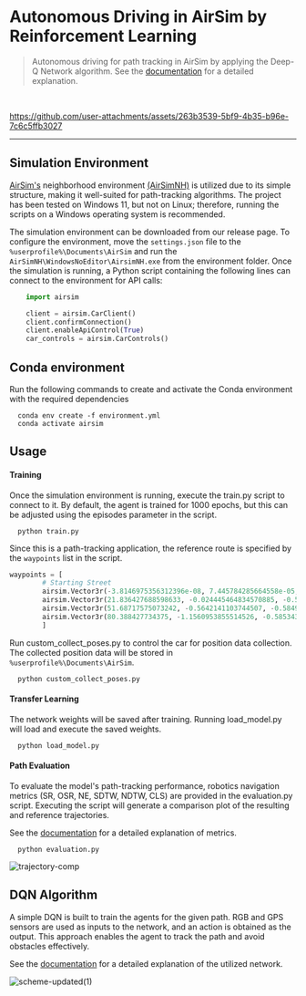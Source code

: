 # Autonomous Driving in AirSim by Reinforcement Learning

> Autonomous driving for path tracking in AirSim by applying the Deep-Q Network algorithm. See the [documentation](https://github.com/BashMocha/Reinforcement-Learning-in-AirSim/blob/master/docs/Reinforcement_Learning_on_Autonomous_Vehicles.pdf) for a detailed explanation.
<br>

https://github.com/user-attachments/assets/263b3539-5bf9-4b35-b96e-7c6c5ffb3027

---

## Simulation Environment
[AirSim's](https://github.com/microsoft/AirSim/) neighborhood environment [(AirSimNH)](https://github.com/microsoft/AirSim/releases/tag/v1.8.1-windows) is utilized due to its simple structure, making it well-suited for path-tracking algorithms. The project has been tested on Windows 11, but not on Linux; therefore, running the scripts on a Windows operating system is recommended.

The simulation environment can be downloaded from our release page. To configure the environment, move the `settings.json` file to the `%userprofile%\Documents\AirSim` and run the `AirSimNH\WindowsNoEditor\AirsimNH.exe` from the environment folder. Once the simulation is running, a Python script containing the following lines can connect to the environment for API calls:

```python
    import airsim

    client = airsim.CarClient()
    client.confirmConnection()     
    client.enableApiControl(True)  
    car_controls = airsim.CarControls()
```

## Conda environment
Run the following commands to create and activate the Conda environment with the required dependencies
```
  conda env create -f environment.yml
  conda activate airsim
```

## Usage

#### Training
Once the simulation environment is running, execute the train.py script to connect to it. By default, the agent is trained for 1000 epochs, but this can be adjusted using the episodes parameter in the script.
```
  python train.py
```

Since this is a path-tracking application, the reference route is specified by the `waypoints` list in the script.
```python
waypoints = [
        # Starting Street
        airsim.Vector3r(-3.8146975356312396e-08, 7.445784285664558e-05, -0.5857376456260681),  # Starting point
        airsim.Vector3r(21.836427688598633, -0.024445464834570885, -0.5837180614471436),       # White car
        airsim.Vector3r(51.68717575073242, -0.5642141103744507, -0.584981381893158),           # Red car
        airsim.Vector3r(80.388427734375, -1.1560953855514526, -0.5853434801101685),            # Near end of the street
        ]
```

Run custom_collect_poses.py to control the car for position data collection. The collected position data will be stored in `%userprofile%\Documents\AirSim`.
```
  python custom_collect_poses.py
```

#### Transfer Learning
The network weights will be saved after training. Running load_model.py will load and execute the saved weights.
```
  python load_model.py
```

#### Path Evaluation
To evaluate the model's path-tracking performance, robotics navigation metrics (SR, OSR, NE, SDTW, NDTW, CLS) are provided in the evaluation.py script. Executing the script will generate a comparison plot of the resulting and reference trajectories.

See the [documentation](https://github.com/BashMocha/Reinforcement-Learning-in-AirSim/blob/master/docs/Reinforcement_Learning_on_Autonomous_Vehicles.pdf) for a detailed explanation of metrics.
```
  python evaluation.py
```
![trajectory-comp](https://github.com/user-attachments/assets/7101f733-4821-47eb-b740-276b05968c61)


## DQN Algorithm
A simple DQN is built to train the agents for the given path. RGB and GPS sensors are used as inputs to the network, and an action is obtained as the output. This approach enables the agent to track the path and avoid obstacles effectively.

See the [documentation](https://github.com/BashMocha/Reinforcement-Learning-in-AirSim/blob/master/docs/Reinforcement_Learning_on_Autonomous_Vehicles.pdf) for a detailed explanation of the utilized network.

![scheme-updated(1)](https://github.com/user-attachments/assets/e8e0eee5-dfb0-4d72-87fd-4fd66ae67a49)
